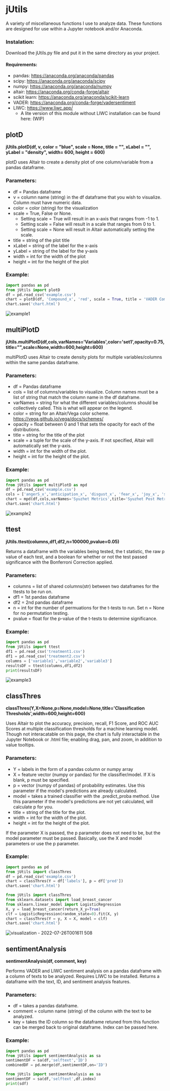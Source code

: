 # jUtils
A variety of miscellaneous functions I use to analyze data. These functions are designed for use within a Jupyter notebook and/or Anaconda. 

### Instalation:
Download the jUtils.py file and put it in the same directory as your project.
#### Requirements:
* pandas: https://anaconda.org/anaconda/pandas 
* scipy: https://anaconda.org/anaconda/scipy
* numpy: https://anaconda.org/anaconda/numpy
* altair: https://anaconda.org/conda-forge/altair
* scikit learn: https://anaconda.org/anaconda/scikit-learn
* VADER: https://anaconda.org/conda-forge/vadersentiment
* LIWC: https://www.liwc.app/
   * A lite version of this module without LIWC installation can be found here: (WIP)

## plotD
__jUtils.plotD(df, v, color = "blue", scale = None, title = "", xLabel = "", yLabel = "density", width= 600, height = 600)__

plotD uses Altair to create a density plot of one column/variable from a pandas dataframe. 


### Parameters:
* df = Pandas dataframe
* v = column name (string) in the df dataframe that you wish to visualize. Column must have numeric data. 
* color = color (string) for the visualization
* scale = True, False or None. 
  * Setting scale = True will result in an x-axis that ranges from -1 to 1. 
  * Setting scale = False will result in a scale that ranges from 0 to 1. 
  * Setting scale = None will result in Altair automatically setting the scale. 
* title = string of the plot title
* xLabel = string of the label for the x-axis
* yLabel = string of the label for the y-axis
* width = int for the width of the plot
* height = int for the height of the plot
  
### Example:
```py
import pandas as pd
from jUtils import plotD
df = pd.read_csv('example.csv')
chart = plotD(df, 'Compound_x', 'red', scale = True, title = 'VADER Compound Score', xLabel='Compound Score')
chart.save('chart.html')
```

![example1](https://raw.githubusercontent.com/darkcon3000/jUtils/main/example1.png)

## multiPlotD
__jUtils.multiPlotD(df,cols,varNames='Variables',color='set1',opacity=0.75,title="",scale=None,width=600,height=600)__


multiPlotD uses Altair to create density plots for multiple variables/columns within the same pandas dataframe. 


### Parameters:
* df = Pandas dataframe
* cols = list of columns/variables to visualize. Column names must be a list of string that match the column name in the df dataframe.
* varNames = string for what the different variables/columns should be collectively called. This is what will appear on the legend. 
* color = string for an Altair/Vega color scheme. https://vega.github.io/vega/docs/schemes/ 
* opacity = float between 0 and 1 that sets the opacity for each of the distributions. 
* title = string for the title of the plot
* scale = a tuple for the scale of the y-axis. If not specified, Altair will automatically set the y-axis. 
* width = int for the width of the plot.
* height = int for the height of the plot. 

### Example:
```py
import pandas as pd
from jUtils import multiPlotD as mpd
df = pd.read_csv('example.csv')
cols = ['angerS_x','anticipation_x', 'disgust_x', 'fear_x', 'joy_x', 'sadness_x', 'surprise_x','trust_x']
chart = mpd(df,cols,varNames='Syuzhet Metrics',title='Syuzhet Post Metrics')
chart.save('chart.html')
```
![example2](https://raw.githubusercontent.com/darkcon3000/jUtils/main/example2.png)

## ttest
__jUtils.ttest(columns,df1,df2,n=100000,pvalue=0.05)__

Returns a dataframe with the variables being tested, the t statistic, the raw p value of each test, and a boolean for whether or not the test passed significance with the Bonferroni Correction applied. 

### Parameters:
* columns = list of shared columns(str) between two dataframes for the ttests to be run on. 
* df1 = 1st pandas dataframe
* df2 = 2nd pandas dataframe
* n = int for the number of permuations for the t-tests to run. Set n = None for no permutation testing. 
* pvalue = float for the p-value of the t-tests to determine significance. 

### Example:

```py
import pandas as pd
from jUtils import ttest
df1 = pd.read_csv('treatment1.csv')
df1 = pd.read_csv('treatment2.csv')
columns = ['variable1','variable2','variable3']
resultsDF = ttest(columns,df1,df2)
print(resultsDF)
```
![example3](https://raw.githubusercontent.com/darkcon3000/jUtils/main/example3.png)


## classThres
__classThres(Y,X=None,p=None,model=None,title='Classification Thresholds',width=600,height=600)__

Uses Altair to plot the accuracy, precision, recall, F1 Score, and ROC AUC Scores at multiple classification thresholds for a machine learning model. 
Though not interacatable on this page, the chart is fully interactable in the Jupyter Notebook or .html file; enabling drag, pan, and zoom, in addition to value tooltips. 

### Parameters:
* Y = labels in the form of a pandas column or numpy array
* X = feature vector (numpy or pandas) for the classifier/model. If X is blank, p must be specified.
* p = vector (numpy of pandas) of probability estimates. Use this parameter if the model's predictions are already calculated.
* model = takes a trained classifier with the .predict_proba method. Use this parameter if the model's predictions are not yet calculated, will calculate p for you. 
* title  = string of the title for the plot.
* width = int for the width of the plot.
* height = int for the height of the plot.

If the parameter X is passed, the p parameter does not need to be, but the model parameter must be passed.
Basically, use the X and model parameters or use the p parameter.

### Example:
```py
import pandas as pd
from jUtils import classThres
df = pd.read_csv('example.csv')
chart = classThres(Y = df['labels'], p = df['pred'])
chart.save('chart.html')
```
```py
from jUtils import classThres
from sklearn.datasets import load_breast_cancer
from sklearn.linear_model import LogisticRegression
X, y = load_breast_cancer(return_X_y=True)
clf = LogisticRegression(random_state=0).fit(X, y)
chart = classThres(Y = y, X = X, model = clf)
chart.save('chart.html')
```
![visualization - 2022-07-26T001611 508](https://user-images.githubusercontent.com/16627135/180936790-cfc66242-bed6-4cbb-a741-9b6ec89c8793.png)



## sentimentAnalysis
__sentimentAnalysis(df, comment, key)__

Performs VADER and LIWC sentiment analysis on a pandas dataframe with a column of texts to be analyzed.
Requires LIWC to be installed. 
Returns a dataframe with the text, ID, and sentiment analysis features.

### Parameters:
* df = takes a pandas dataframe.
* comment = column name (string) of the column with the text to be analyzed. 
* key = takes the ID column so the dataframe retuned from this function can be merged back to original dataframe. Index can be passed here.

### Example:

```py
import pandas as pd
from jUtils import sentimentAnalysis as sa
sentimentDF = sa(df,'selftext','ID')
combinedDF = pd.merge(df,sentimentDF,on='ID')
```
```py
from jUtils import sentimentAnalysis as sa
sentimentDF = sa(df,'selftext',df.index)
print(sdf)
```


